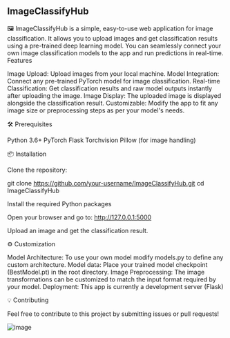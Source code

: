## ImageClassifyHub

🖼️  ImageClassifyHub is a simple, easy-to-use web application for image classification. It allows you to upload images and get classification results using a pre-trained deep learning model. You can seamlessly connect your own image classification models to the app and run predictions in real-time.
Features

Image Upload: Upload images from your local machine.
Model Integration: Connect any pre-trained PyTorch model for image classification.
Real-time Classification: Get classification results and raw model outputs instantly after uploading the image.
Image Display: The uploaded image is displayed alongside the classification result.
Customizable: Modify the app to fit any image size or preprocessing steps as per your model's needs.

🛠️ Prerequisites

Python 3.6+
PyTorch
Flask
Torchvision
Pillow (for image handling)

📦 Installation

Clone the repository:

  
  git clone https://github.com/your-username/ImageClassifyHub.git 
  cd ImageClassifyHub
  

Install the required Python packages

Open your browser and go to: http://127.0.0.1:5000

Upload an image and get the classification result.


⚙️ Customization

Model Architecture: To use your own model modify models.py to define any custom architecture.
Model data: Place your trained model checkpoint (BestModel.pt) in the root directory.
Image Preprocessing: The image transformations can be customized to match the input format required by your model.
Deployment: This app is currently a development server (Flask)

💡 Contributing

Feel free to contribute to this project by submitting issues or pull requests!


![image](https://github.com/user-attachments/assets/3c7a9934-c054-4391-b087-1debac351b64)

